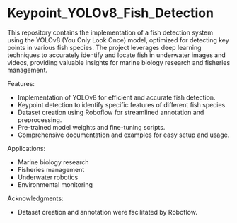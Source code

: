 # Keypoint_YOLOv8_Fish_Detection
This repository contains the implementation of a fish detection system using the YOLOv8 (You Only Look Once) model, optimized for detecting key points in various fish species. The project leverages deep learning techniques to accurately identify and locate fish in underwater images and videos, providing valuable insights for marine biology research and fisheries management.

Features:
- Implementation of YOLOv8 for efficient and accurate fish detection.
- Keypoint detection to identify specific features of different fish species.
- Dataset creation using Roboflow for streamlined annotation and preprocessing.
- Pre-trained model weights and fine-tuning scripts.
- Comprehensive documentation and examples for easy setup and usage.

Applications:
- Marine biology research
- Fisheries management
- Underwater robotics
- Environmental monitoring

Acknowledgments:
- Dataset creation and annotation were facilitated by Roboflow.

